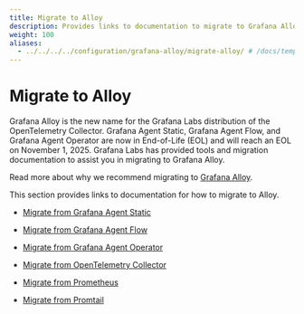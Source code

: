 ```yaml
---
title: Migrate to Alloy
description: Provides links to documentation to migrate to Grafana Alloy.
weight: 100
aliases:
  - ../../../../configuration/grafana-alloy/migrate-alloy/ # /docs/tempo/latest/configuration/grafana-alloy/migrate-alloy/
---
```


# Migrate to Alloy

Grafana Alloy is the new name for the Grafana Labs distribution of the OpenTelemetry Collector.
Grafana Agent Static, Grafana Agent Flow, and Grafana Agent Operator are now in End-of-Life (EOL) and will reach an EOL on November 1, 2025.
Grafana Labs has provided tools and migration documentation to assist you in migrating to Grafana Alloy.

Read more about why we recommend migrating to [Grafana Alloy](https://grafana.com/blog/2024/04/09/grafana-alloy-opentelemetry-collector-with-prometheus-pipelines/).

This section provides links to documentation for how to migrate to Alloy.

- [Migrate from Grafana Agent Static](https://grafana.com/docs/alloy/<ALLOY_VERSION>/tasks/migrate/from-static/)

- [Migrate from Grafana Agent Flow](https://grafana.com/docs/alloy/<ALLOY_VERSION>/tasks/migrate/from-flow/)

- [Migrate from Grafana Agent Operator](https://grafana.com/docs/alloy/<ALLOY_VERSION>/tasks/migrate/from-operator/)

- [Migrate from OpenTelemetry Collector](https://grafana.com/docs/alloy/<ALLOY_VERSION>/tasks/migrate/from-otelcol/)

- [Migrate from Prometheus](https://grafana.com/docs/alloy/<ALLOY_VERSION>/tasks/migrate/from-prometheus/)

- [Migrate from Promtail](https://grafana.com/docs/alloy/<ALLOY_VERSION>/tasks/migrate/from-promtail/)
